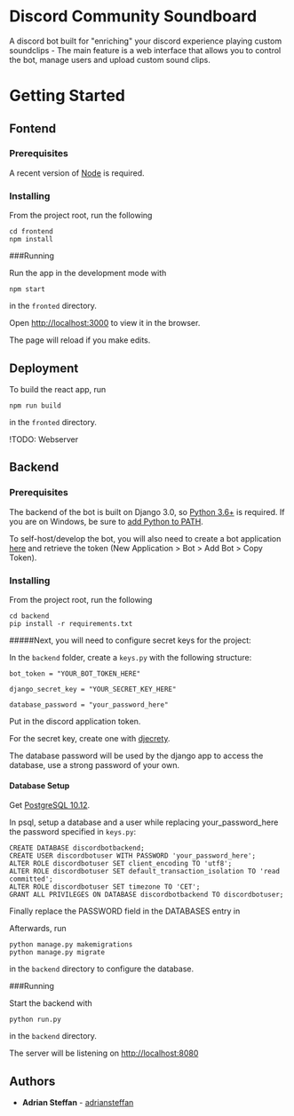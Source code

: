 # Discord Community Soundboard

A discord bot built for "enriching" your discord experience playing custom soundclips -
The main feature is a web interface that allows you to control the bot, manage users and upload custom sound clips.


# Getting Started

## Fontend


### Prerequisites

A recent version of [Node](https://nodejs.org/en/download/) is required.


### Installing
From the project root, run the following

```
cd frontend
npm install
```

###Running

Run the app in the development mode with

```
npm start
```
in the ```fronted``` directory.

Open [http://localhost:3000](http://localhost:3000) to view it in the browser.

The page will reload if you make edits.

## Deployment

To build the react app, run
```
npm run build
```

in the ```fronted``` directory.

!TODO: Webserver

## Backend



### Prerequisites

The backend of the bot is built on Django 3.0, so [Python 3.6+](https://www.python.org/downloads/) is required.
If you are on Windows, be sure to [add Python to PATH](https://datatofish.com/add-python-to-windows-path/).

To self-host/develop the bot, you will also need to create a bot application [here](https://discordapp.com/developers/applications/) 
and retrieve the token (New Application > Bot > Add Bot > Copy Token).



### Installing

From the project root, run the following

```
cd backend
pip install -r requirements.txt
```

#####Next, you will need to configure secret keys for the project:

In the ```backend``` folder, create a ```keys.py``` with the following structure:

```
bot_token = "YOUR_BOT_TOKEN_HERE"

django_secret_key = "YOUR_SECRET_KEY_HERE"

database_password = "your_password_here"
```

Put in the discord application token.

For the secret key, create one with [djecrety](https://djecrety.ir/).

The database password will be used by the django app to access the database, use a strong password of your own. 

#### Database Setup

Get [PostgreSQL 10.12](https://www.postgresql.org/download/).


In psql, setup a database and a user while replacing your_password_here the password specified in ```keys.py```:
```
CREATE DATABASE discordbotbackend;
CREATE USER discordbotuser WITH PASSWORD 'your_password_here';
ALTER ROLE discordbotuser SET client_encoding TO 'utf8';
ALTER ROLE discordbotuser SET default_transaction_isolation TO 'read committed';
ALTER ROLE discordbotuser SET timezone TO 'CET';
GRANT ALL PRIVILEGES ON DATABASE discordbotbackend TO discordbotuser;
```

Finally replace the PASSWORD field in the DATABASES entry in

Afterwards, run

```
python manage.py makemigrations
python manage.py migrate
``` 

in the ```backend``` directory to  configure the database.


###Running

Start the backend with

```
python run.py
```

in the ```backend``` directory.

The server will be listening on [http://localhost:8080](http://localhost:8080)


## Authors

* **Adrian Steffan** - [adriansteffan](https://github.com/adriansteffan)

